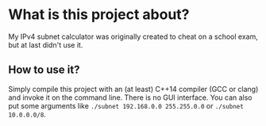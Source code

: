 # What is this project about?

My IPv4 subnet calculator was originally created to cheat on a school exam, but at last didn't use it.

## How to use it?

Simply compile this project with an (at least) C++14 compiler (GCC or clang) and invoke it on the command line. There is no GUI interface. You can also put some arguments like `./subnet 192.168.0.0 255.255.0.0` or `./subnet 10.0.0.0/8`.

